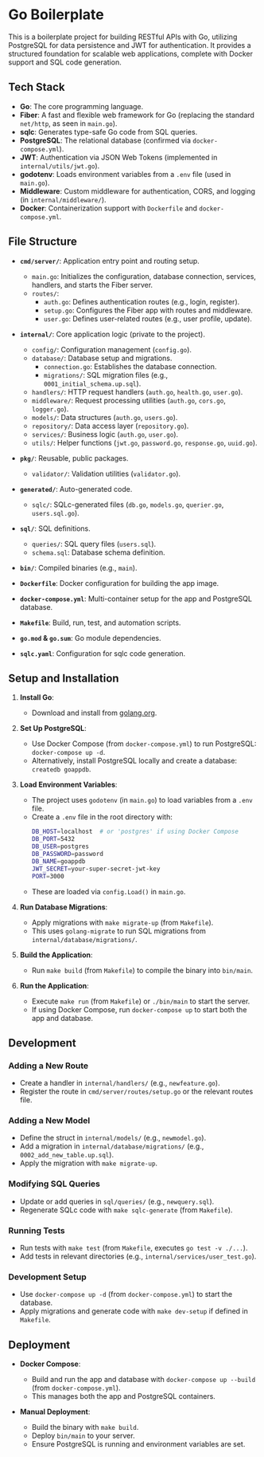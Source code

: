 # Go Boilerplate

This is a boilerplate project for building RESTful APIs with Go, utilizing PostgreSQL for data persistence and JWT for authentication. It provides a structured foundation for scalable web applications, complete with Docker support and SQL code generation.

## Tech Stack

- **Go**: The core programming language.
- **Fiber**: A fast and flexible web framework for Go (replacing the standard `net/http`, as seen in `main.go`).
- **sqlc**: Generates type-safe Go code from SQL queries.
- **PostgreSQL**: The relational database (confirmed via `docker-compose.yml`).
- **JWT**: Authentication via JSON Web Tokens (implemented in `internal/utils/jwt.go`).
- **godotenv**: Loads environment variables from a `.env` file (used in `main.go`).
- **Middleware**: Custom middleware for authentication, CORS, and logging (in `internal/middleware/`).
- **Docker**: Containerization support with `Dockerfile` and `docker-compose.yml`.

## File Structure

- **`cmd/server/`**: Application entry point and routing setup.

  - `main.go`: Initializes the configuration, database connection, services, handlers, and starts the Fiber server.
  - `routes/`:
    - `auth.go`: Defines authentication routes (e.g., login, register).
    - `setup.go`: Configures the Fiber app with routes and middleware.
    - `user.go`: Defines user-related routes (e.g., user profile, update).

- **`internal/`**: Core application logic (private to the project).

  - `config/`: Configuration management (`config.go`).
  - `database/`: Database setup and migrations.
    - `connection.go`: Establishes the database connection.
    - `migrations/`: SQL migration files (e.g., `0001_initial_schema.up.sql`).
  - `handlers/`: HTTP request handlers (`auth.go`, `health.go`, `user.go`).
  - `middleware/`: Request processing utilities (`auth.go`, `cors.go`, `logger.go`).
  - `models/`: Data structures (`auth.go`, `users.go`).
  - `repository/`: Data access layer (`repository.go`).
  - `services/`: Business logic (`auth.go`, `user.go`).
  - `utils/`: Helper functions (`jwt.go`, `password.go`, `response.go`, `uuid.go`).

- **`pkg/`**: Reusable, public packages.

  - `validator/`: Validation utilities (`validator.go`).

- **`generated/`**: Auto-generated code.

  - `sqlc/`: SQLc-generated files (`db.go`, `models.go`, `querier.go`, `users.sql.go`).

- **`sql/`**: SQL definitions.

  - `queries/`: SQL query files (`users.sql`).
  - `schema.sql`: Database schema definition.

- **`bin/`**: Compiled binaries (e.g., `main`).

- **`Dockerfile`**: Docker configuration for building the app image.

- **`docker-compose.yml`**: Multi-container setup for the app and PostgreSQL database.

- **`Makefile`**: Build, run, test, and automation scripts.

- **`go.mod` & `go.sum`**: Go module dependencies.

- **`sqlc.yaml`**: Configuration for sqlc code generation.

## Setup and Installation

1. **Install Go**:

   - Download and install from [golang.org](https://golang.org/dl/).

2. **Set Up PostgreSQL**:

   - Use Docker Compose (from `docker-compose.yml`) to run PostgreSQL: `docker-compose up -d`.
   - Alternatively, install PostgreSQL locally and create a database: `createdb goappdb`.

3. **Load Environment Variables**:

   - The project uses `godotenv` (in `main.go`) to load variables from a `.env` file.
   - Create a `.env` file in the root directory with:
     ```bash
     DB_HOST=localhost  # or 'postgres' if using Docker Compose
     DB_PORT=5432
     DB_USER=postgres
     DB_PASSWORD=password
     DB_NAME=goappdb
     JWT_SECRET=your-super-secret-jwt-key
     PORT=3000
     ```
   - These are loaded via `config.Load()` in `main.go`.

4. **Run Database Migrations**:

   - Apply migrations with `make migrate-up` (from `Makefile`).
   - This uses `golang-migrate` to run SQL migrations from `internal/database/migrations/`.

5. **Build the Application**:

   - Run `make build` (from `Makefile`) to compile the binary into `bin/main`.

6. **Run the Application**:
   - Execute `make run` (from `Makefile`) or `./bin/main` to start the server.
   - If using Docker Compose, run `docker-compose up` to start both the app and database.

## Development

### Adding a New Route

- Create a handler in `internal/handlers/` (e.g., `newfeature.go`).
- Register the route in `cmd/server/routes/setup.go` or the relevant routes file.

### Adding a New Model

- Define the struct in `internal/models/` (e.g., `newmodel.go`).
- Add a migration in `internal/database/migrations/` (e.g., `0002_add_new_table.up.sql`).
- Apply the migration with `make migrate-up`.

### Modifying SQL Queries

- Update or add queries in `sql/queries/` (e.g., `newquery.sql`).
- Regenerate SQLc code with `make sqlc-generate` (from `Makefile`).

### Running Tests

- Run tests with `make test` (from `Makefile`, executes `go test -v ./...`).
- Add tests in relevant directories (e.g., `internal/services/user_test.go`).

### Development Setup

- Use `docker-compose up -d` (from `docker-compose.yml`) to start the database.
- Apply migrations and generate code with `make dev-setup` if defined in `Makefile`.

## Deployment

- **Docker Compose**:

  - Build and run the app and database with `docker-compose up --build` (from `docker-compose.yml`).
  - This manages both the app and PostgreSQL containers.

- **Manual Deployment**:
  - Build the binary with `make build`.
  - Deploy `bin/main` to your server.
  - Ensure PostgreSQL is running and environment variables are set.
